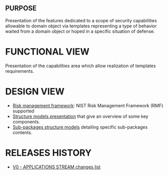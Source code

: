 ## PURPOSE
Presentation of the features dedicated to a scope of security capabilities allowable to domain object via templates representing a type of behavior waited from a domain object or hoped in a specific situation of defense.

# FUNCTIONAL VIEW
Presentation of the capabilities area which allow realization of templates requirements.

# DESIGN VIEW
- [Risk management framework](risk-management-framework.md): NIST Risk Management Framework (RMF) supported
- [Structure models presentation](designview-structure-models.md) that give an overview of some key components.
- [Sub-packages structure models](designview-packages.md) detailing specific sub-packages contents.

# RELEASES HISTORY
- [V0 - APPLICATIONS STREAM changes list](v0-changes.md)
